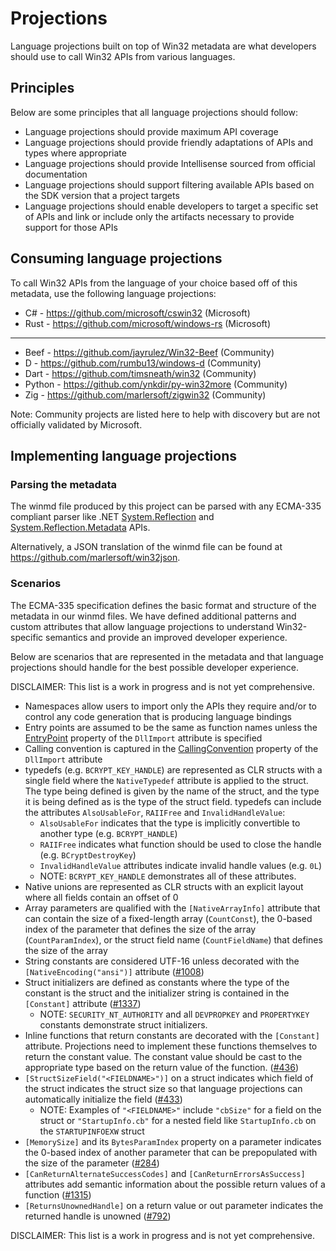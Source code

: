 # Projections

Language projections built on top of Win32 metadata are what developers should use to call Win32 APIs from various languages.

## Principles

Below are some principles that all language projections should follow:

* Language projections should provide maximum API coverage
* Language projections should provide friendly adaptations of APIs and types where appropriate
* Language projections should provide Intellisense sourced from official documentation
* Language projections should support filtering available APIs based on the SDK version that a project targets
* Language projections should enable developers to target a specific set of APIs and link or include only the artifacts necessary to provide support for those APIs

## Consuming language projections

To call Win32 APIs from the language of your choice based off of this metadata, use the following language projections:

* C# - https://github.com/microsoft/cswin32 (Microsoft)
* Rust - https://github.com/microsoft/windows-rs (Microsoft)
---
* Beef - https://github.com/jayrulez/Win32-Beef (Community)
* D - https://github.com/rumbu13/windows-d (Community)
* Dart - https://github.com/timsneath/win32 (Community)
* Python - https://github.com/ynkdir/py-win32more (Community)
* Zig - https://github.com/marlersoft/zigwin32 (Community)

Note: Community projects are listed here to help with discovery but are not officially validated by Microsoft.

## Implementing language projections

### Parsing the metadata

The winmd file produced by this project can be parsed with any ECMA-335 compliant parser like .NET [System.Reflection](https://docs.microsoft.com/dotnet/api/system.reflection?view=net-5.0) and [System.Reflection.Metadata](https://docs.microsoft.com/dotnet/api/system.reflection.metadata?view=net-5.0) APIs.

Alternatively, a JSON translation of the winmd file can be found at https://github.com/marlersoft/win32json.

### Scenarios

The ECMA-335 specification defines the basic format and structure of the metadata in our winmd files. We have defined additional patterns and custom attributes that allow language projections to understand Win32-specific semantics and provide an improved developer experience.

Below are scenarios that are represented in the metadata and that language projections should handle for the best possible developer experience.

DISCLAIMER: This list is a work in progress and is not yet comprehensive.

* Namespaces allow users to import only the APIs they require and/or to control any code generation that is producing language bindings
* Entry points are assumed to be the same as function names unless the [EntryPoint](https://learn.microsoft.com/dotnet/api/system.runtime.interopservices.dllimportattribute.entrypoint) property of the `DllImport` attribute is specified
* Calling convention is captured in the [CallingConvention](https://learn.microsoft.com/dotnet/api/system.runtime.interopservices.dllimportattribute.callingconvention) property of the `DllImport` attribute
* typedefs (e.g. `BCRYPT_KEY_HANDLE`) are represented as CLR structs with a single field where the `NativeTypedef` attribute is applied to the struct. The type being defined is given by the name of the struct, and the type it is being defined as is the type of the struct field. typedefs can include the attributes `AlsoUsableFor`, `RAIIFree` and `InvalidHandleValue`:
  * `AlsoUsableFor` indicates that the type is implicitly convertible to another type (e.g. `BCRYPT_HANDLE`)
  * `RAIIFree` indicates what function should be used to close the handle (e.g. `BCryptDestroyKey`)
  * `InvalidHandleValue` attributes indicate invalid handle values (e.g. `0L`)
  * NOTE: `BCRYPT_KEY_HANDLE` demonstrates all of these attributes.
* Native unions are represented as CLR structs with an explicit layout where all fields contain an offset of 0
* Array parameters are qualified with the `[NativeArrayInfo]` attribute that can contain the size of a fixed-length array (`CountConst`), the 0-based index of the parameter that defines the size of the array (`CountParamIndex`), or the struct field name (`CountFieldName`) that defines the size of the array
* String constants are considered UTF-16 unless decorated with the `[NativeEncoding("ansi")]` attribute ([#1008](https://github.com/microsoft/win32metadata/issues/1008))
* Struct initializers are defined as constants where the type of the constant is the struct and the initializer string is contained in the `[Constant]` attribute ([#1337](https://github.com/microsoft/win32metadata/issues/1337))
  * NOTE: `SECURITY_NT_AUTHORITY` and all `DEVPROPKEY` and `PROPERTYKEY` constants demonstrate struct initializers.
* Inline functions that return constants are decorated with the `[Constant]` attribute. Projections need to implement these functions themselves to return the constant value. The constant value should be cast to the appropriate type based on the return value of the function. ([#436](https://github.com/microsoft/win32metadata/issues/436))
* `[StructSizeField("<FIELDNAME>")]` on a struct indicates which field of the struct indicates the struct size so that language projections can automatically initialize the field ([#433](https://github.com/microsoft/win32metadata/issues/433))
  * NOTE: Examples of `"<FIELDNAME>"` include `"cbSize"` for a field on the struct or `"StartupInfo.cb"` for a nested field like `StartupInfo.cb` on the `STARTUPINFOEXW` struct
* `[MemorySize]` and its `BytesParamIndex` property on a parameter indicates the 0-based index of another parameter that can be prepopulated with the size of the parameter ([#284](https://github.com/microsoft/win32metadata/issues/284))
* `[CanReturnAlternateSuccessCodes]` and `[CanReturnErrorsAsSuccess]` attributes add semantic information about the possible return values of a function ([#1315](https://github.com/microsoft/win32metadata/issues/1315))
* `[ReturnsUnownedHandle]` on a return value or out parameter indicates the returned handle is unowned ([#792](https://github.com/microsoft/win32metadata/issues/792))

DISCLAIMER: This list is a work in progress and is not yet comprehensive.
